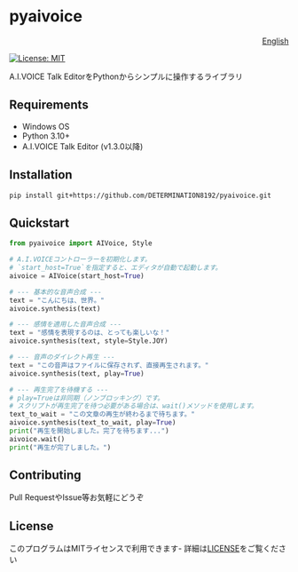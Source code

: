 # pyaivoice

<p align="right"><a href="./README.en.md">English</a></p>

[![License: MIT](https://img.shields.io/badge/License-MIT-yellow.svg)](https://opensource.org/licenses/MIT)

A.I.VOICE Talk EditorをPythonからシンプルに操作するライブラリ

## Requirements

- Windows OS
- Python 3.10+
- A.I.VOICE Talk Editor (v1.3.0以降)

## Installation 

```sh
pip install git+https://github.com/DETERMINATION8192/pyaivoice.git
```

## Quickstart

```python
from pyaivoice import AIVoice, Style

# A.I.VOICEコントローラーを初期化します。
# `start_host=True`を指定すると、エディタが自動で起動します。
aivoice = AIVoice(start_host=True)

# --- 基本的な音声合成 ---
text = "こんにちは、世界。"
aivoice.synthesis(text)

# --- 感情を適用した音声合成 ---
text = "感情を表現するのは、とっても楽しいな！"
aivoice.synthesis(text, style=Style.JOY)

# --- 音声のダイレクト再生 ---
text = "この音声はファイルに保存されず、直接再生されます。"
aivoice.synthesis(text, play=True)

# --- 再生完了を待機する ---
# play=Trueは非同期（ノンブロッキング）です。
# スクリプトが再生完了を待つ必要がある場合は、wait()メソッドを使用します。
text_to_wait = "この文章の再生が終わるまで待ちます。"
aivoice.synthesis(text_to_wait, play=True)
print("再生を開始しました。完了を待ちます...")
aivoice.wait()
print("再生が完了しました。")
```

## Contributing

Pull RequestやIssue等お気軽にどうぞ

## License

このプログラムはMITライセンスで利用できます- 詳細は[LICENSE](LICENSE)をご覧ください